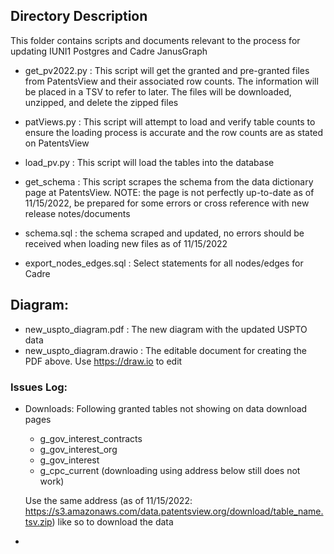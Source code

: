 ## Directory Description

This folder contains scripts and documents relevant to the process for updating IUNI1 Postgres and Cadre JanusGraph

- get_pv2022.py : This script will get the granted and pre-granted files from PatentsView and their associated row counts. The information will be placed in a TSV to refer to later. The files will be downloaded, unzipped, and delete the zipped files

- patViews.py : This script will attempt to load and verify table counts to ensure the loading process is accurate and the row counts are as stated on PatentsView

- load_pv.py : This script will load the tables into the database

- get_schema : This script scrapes the schema from the data dictionary page at PatentsView. NOTE: the page is not perfectly up-to-date as of 11/15/2022, be prepared for some errors or cross reference with new release notes/documents

- schema.sql : the schema scraped and updated, no errors should be received when loading new files as of 11/15/2022

- export_nodes_edges.sql : Select statements for all nodes/edges for Cadre

## Diagram:
- new_uspto_diagram.pdf : The new diagram with the updated USPTO data
- new_uspto_diagram.drawio : The editable document for creating the PDF above. Use https://draw.io to edit

### Issues Log:
- Downloads: Following granted tables not showing on data download pages
  - g_gov_interest_contracts
  - g_gov_interest_org
  - g_gov_interest
  - g_cpc_current (downloading using address below still does not work)
  
  Use the same address (as of 11/15/2022: https://s3.amazonaws.com/data.patentsview.org/download/table_name.tsv.zip) like so to download the data

- 